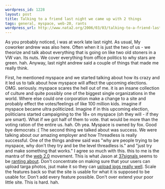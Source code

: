 ```yaml
--- 
wordpress_id: 1228
layout: post
title: Talking to a friend last night we came up with 2 things
tags: general, myspace, web-20, rants
wordpress_url: http://www.nata2.org/2006/03/03/talking-to-a-friend-last-night-we-came-up-with-2-things/
---
```

As you probably noticed, i was at work late last night. As usual, My coworker andrew was also here. Often when it is just the two of us - we theorize and talk about everything that is going on like two old stoners in a VW van. Its nuts. We cover everything from office politics to why stars are green. hah. Anyway, last night andrew said a couple of things that made me really think.

First, he mentioned myspace and we started talking about how its crazy and it led us to talk about how myspace will affect the upcoming elections. OMG. seriously. myspace scares the hell out of me. it is an insane collection of culture and quite possibly one of the biggest single organizations in the world. Where else could one corporation make a change to a site and probably effect the votes/feelings of like 100 million kids. imagine if myspace became ultra politicized. Imagine if in this upcoming election, politicians started campaigning to the 18+ on myspace (oh they will - if they are smart). What if we got half of them to vote. that would be more than the voting ration of the entire us. hah. Oh yea. Myspace is owned by fox. Good bye democrats :(
The second thing we talked about was success. We were talking about our amazing employer and how Threadless is really successful. One of the things andrew said was "why are people trying to be myspace, why don't they try and be the level threadless is." and "just try and make something that works." I agree so much with this. this to me is the mantra of the <a href="http://www.paulgraham.com/web20.html">web 2.0</a> movement. This is what Jason at <a href="http://www.37svn.com">37signals </a>seems to be <a href="http://37signals.com/svn/archives2/it_just_doesnt_matter.php">ranting about</a>. Don't concentrate on making sure that your users can upload targa photos, jsut make it so they can <a href="http://www.flickr.com">upload jpgs really well</a>. Scale the features back so that the site is usable for what it is supposed to be usable for. Don't add every feature possible. Don't over extend your poor little site. This is hard. hah.
